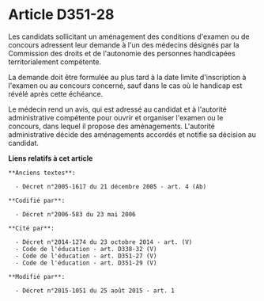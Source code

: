 # Article D351-28

Les candidats sollicitant un aménagement des conditions d'examen ou de concours adressent leur demande à l'un des médecins
désignés par la Commission des droits et de l'autonomie des personnes handicapées territorialement compétente.

La demande doit être formulée au plus tard à la date limite d'inscription à l'examen ou au concours concerné, sauf dans le
cas où le handicap est révélé après cette échéance.  

Le médecin rend un avis, qui est adressé au candidat et à l'autorité administrative compétente pour ouvrir et organiser
l'examen ou le concours, dans lequel il propose des aménagements. L'autorité administrative décide des aménagements accordés
et notifie sa décision au candidat.

**Liens relatifs à cet article**

	**Anciens textes**:

	  - Décret n°2005-1617 du 21 décembre 2005 - art. 4 (Ab)

	**Codifié par**:

	  - Décret n°2006-583 du 23 mai 2006

	**Cité par**:

	  - Décret n°2014-1274 du 23 octobre 2014 - art. (V)
	  - Code de l'éducation - art. D338-32 (V)
	  - Code de l'éducation - art. D351-27 (V)
	  - Code de l'éducation - art. D351-29 (V)

	**Modifié par**:

	  - Décret n°2015-1051 du 25 août 2015 - art. 1
